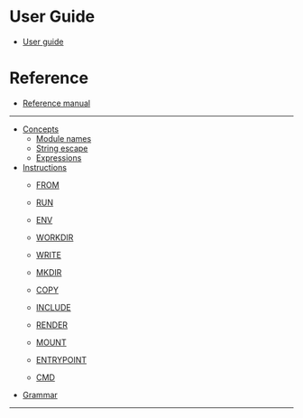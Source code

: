 #

# User Guide
- [User guide](user-guide.md)

# Reference

- [Reference manual](reference-manual.md)
---
- [Concepts]()
  - [Module names](module_name.md)
  - [String escape](string_escape.md)
  - [Expressions](expressions.md)
- [Instructions](syntax.md)
  - [FROM](inst/from.md)
  - [RUN](inst/run.md)
  - [ENV](inst/env.md)
  - [WORKDIR](inst/workdir.md)

  - [WRITE](inst/write.md)
  - [MKDIR](inst/mkdir.md)
  - [COPY](inst/copy.md)

  - [INCLUDE](inst/include.md)
  - [RENDER](inst/render.md)

  - [MOUNT](inst/mount.md)
  - [ENTRYPOINT](inst/entrypoint.md)
  - [CMD](inst/cmd.md)
- [Grammar](grammar.md)
---
